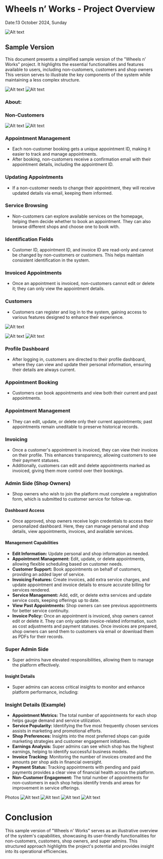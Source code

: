 # **Wheels n’ Works - Project Overview**

Date:13 October 2024, Sunday

![Alt text](/ReadMe/1.png)



## **Sample Version**
This document presents a simplified sample version of the "Wheels n’ Works" project. It highlights the essential functionalities and features available to users, including non-customers, customers and shop owners This version serves to illustrate the key components of the system while maintaining a less complex structure.


![Alt text](/ReadMe/2.png)
![Alt text](/ReadMe/5.png)

### About:
### Non-Customers

![Alt text](/ReadMe/4.png)
![Alt text](/ReadMe/9.png)


### Appointment Management
- Each non-customer booking gets a unique appointment ID, making it easier to track and manage appointments.
- After booking, non-customers receive a confirmation email with their appointment details, including the appointment ID.

### Updating Appointments
- If a non-customer needs to change their appointment, they will receive updated details via email, keeping them informed.

### Service Browsing
- Non-customers can explore available services on the homepage, helping them decide whether to book an appointment. They can also browse different shops and choose one to book with.

### Identification Fields
- Customer ID, appointment ID, and invoice ID are read-only and cannot be changed by non-customers or customers. This helps maintain consistent identification in the system.

### Invoiced Appointments
- Once an appointment is invoiced, non-customers cannot edit or delete it; they can only view the appointment details.

### Customers
- Customers can register and log in to the system, gaining access to various features designed to enhance their experience.

![Alt text](/ReadMe/3.png)

![Alt text](/ReadMe/6.png)
![Alt text](/ReadMe/10.png)

### Profile Dashboard
- After logging in, customers are directed to their profile dashboard, where they can view and update their personal information, ensuring their details are always current.

### Appointment Booking
- Customers can book appointments and view both their current and past appointments.

### Appointment Management
- They can edit, update, or delete only their current appointments; past appointments remain uneditable to preserve historical records.

### Invoicing
- Once a customer's appointment is invoiced, they can view their invoices on their profile. This enhances transparency, allowing customers to see their payment statuses.
- Additionally, customers can edit and delete appointments marked as invoiced, giving them more control over their bookings.

### Admin Side (Shop Owners)
- Shop owners who wish to join the platform must complete a registration form, which is submitted to customer service for follow-up.

#### Dashboard Access
- Once approved, shop owners receive login credentials to access their personalized dashboard. Here, they can manage personal and shop details, view appointments, invoices, and available services.

#### Management Capabilities
- **Edit Information:** Update personal and shop information as needed.
- **Appointment Management:** Edit, update, or delete appointments, allowing flexible scheduling based on customer needs.
- **Customer Support:** Book appointments on behalf of customers, providing an added layer of service.
- **Invoicing Features:** Create invoices, add extra service charges, and update appointment and invoice details to ensure accurate billing for services rendered.
- **Service Management:** Add, edit, or delete extra services and update service costs, keeping offerings up to date.
- **View Past Appointments:** Shop owners can see previous appointments for better service continuity.
- **Invoice Policy:** Once an appointment is invoiced, shop owners cannot edit or delete it. They can only update invoice-related information, such as cost adjustments and payment statuses. 
Once invoices are prepared, shop owners can send them to customers via email or download them as PDFs for their records.

### Super Admin Side
- Super admins have elevated responsibilities, allowing them to manage the platform effectively.

#### Insight Details
- Super admins can access critical insights to monitor and enhance platform performance, including:

### Insight Details (Example)
- **Appointment Metrics:** The total number of appointments for each shop helps gauge demand and service utilization.
- **Service Popularity:** Identifying the five most frequently chosen services assists in marketing and promotional efforts.
- **Shop Preferences:** Insights into the most preferred shops can guide marketing strategies and customer engagement initiatives.
- **Earnings Analysis:** Super admins can see which shop has the highest earnings, helping to identify successful business models.
- **Invoice Tracking:** Monitoring the number of invoices created and the amounts per shop aids in financial oversight.
- **Payment Status:** Tracking appointments with pending and paid payments provides a clear view of financial health across the platform.
- **Non-Customer Engagement:** The total number of appointments for non-customers in each shop helps identify trends and areas for improvement in service offerings.


Photos
![Alt text](/ReadMe/7.png)
![Alt text](/ReadMe/8.png)
![Alt text](/ReadMe/11.png)
![Alt text](/ReadMe/12.png)

# **Conclusion**
This sample version of "Wheels n' Works" serves as an illustrative overview of the system's capabilities, showcasing its user-friendly functionalities 
for non-customers, customers, shop owners, and super admins. This structured approach highlights the project's potential and provides insight into its operational efficiencies.
